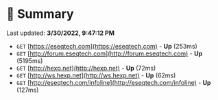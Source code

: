 # 📖 Summary
Last updated: **3/30/2022, 9:47:12 PM**

- `GET` [https://eseqtech.com](https://eseqtech.com) - **Up** (253ms)
- `GET` [http://forum.eseqtech.com](http://forum.eseqtech.com) - **Up** (5195ms)
- `GET` [http://hexp.net](http://hexp.net) - **Up** (72ms)
- `GET` [http://ws.hexp.net](http://ws.hexp.net) - **Up** (62ms)
- `GET` [http://eseqtech.com/infoline](http://eseqtech.com/infoline) - **Up** (127ms)

